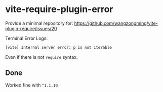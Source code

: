 # vite-require-plugin-error

Provide a minimal repository for: https://github.com/wangzongming/vite-plugin-require/issues/20

Terminal Error Logs:

```bash
[vite] Internal server error: p is not iterable
```

Even if there is not `require` syntax.

## Done

Worked fine with `^1.1.10`